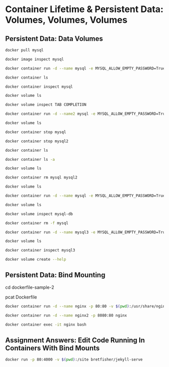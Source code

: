 # Container Lifetime & Persistent Data: Volumes, Volumes, Volumes

## Persistent Data: Data Volumes


``` bash
docker pull mysql
```

``` bash
docker image inspect mysql
```

``` bash
docker container run -d --name mysql -e MYSQL_ALLOW_EMPTY_PASSWORD=True mysql
```

``` bash
docker container ls
```

``` bash
docker container inspect mysql
```

``` bash
docker volume ls
```

``` bash
docker volume inspect TAB COMPLETION
```

``` bash
docker container run -d --name2 mysql -e MYSQL_ALLOW_EMPTY_PASSWORD=True mysql
```

``` bash
docker volume ls
```

``` bash
docker container stop mysql
```

``` bash
docker container stop mysql2
```

``` bash
docker container ls
```

``` bash
docker container ls -a
```

``` bash
docker volume ls
```

``` bash
docker container rm mysql mysql2
```

``` bash
docker volume ls
```

``` bash
docker container run -d --name mysql -e MYSQL_ALLOW_EMPTY_PASSWORD=True -v mysql-db:/var/lib/mysql mysql
```

``` bash
docker volume ls
```

``` bash
docker volume inspect mysql-db
```

``` bash
docker container rm -f mysql
```

``` bash
docker container run -d --name mysql3 -e MYSQL_ALLOW_EMPTY_PASSWORD=True -v mysql-db:/var/lib/mysql mysql
```

``` bash
docker volume ls
```

``` bash
docker container inspect mysql3
```

``` bash
docker volume create --help
```

## Persistent Data: Bind Mounting

cd dockerfile-sample-2

pcat Dockerfile

``` bash
docker container run -d --name nginx -p 80:80 -v $(pwd):/usr/share/nginx/html nginx
```

``` bash
docker container run -d --name nginx2 -p 8080:80 nginx
```

``` bash
docker container exec -it nginx bash
```

## Assignment Answers: Edit Code Running In Containers With Bind Mounts

``` bash
docker run -p 80:4000 -v $(pwd):/site bretfisher/jekyll-serve
```
